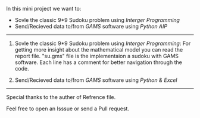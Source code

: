 In this mini project we want to: 
- Sovle the classic 9*9 Sudoku problem using *Interger Programming*
- Send/Recieved data to/from *GAMS* software using *Python AIP*
----------------------

1. Sovle the classic 9*9 Sudoku problem using *Interger Programming*:
For getting more insight about the mathematical model you can read the report file.
"su.gms" file is the implementaion a sudoku with GAMS software. Each line has a comment for better navigation through the code.

2. Send/Recieved data to/from *GAMS* software using *Python & Excel*



---------------------
Special thanks to the auther of Refrence file.

Feel free to open an Isssue or send a Pull request. 
